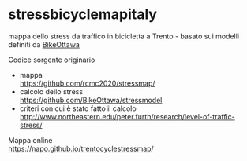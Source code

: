# stressbicyclemapitaly

mappa dello stress da traffico in bicicletta a Trento - basato sui modelli definiti da [BikeOttawa](https://github.com/BikeOttawa)


Codice sorgente originario
- mappa<br/>https://github.com/rcmc2020/stressmap/
- calcolo dello stress<br/>https://github.com/BikeOttawa/stressmodel
- criteri con cui è stato fatto il calcolo<br/>http://www.northeastern.edu/peter.furth/research/level-of-traffic-stress/


Mappa online<br/>https://napo.github.io/trentocyclestressmap/
